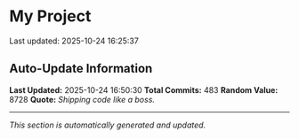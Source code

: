 # My Project


Last updated: 2025-10-24 16:25:37










































































































































































































































































































































































































































































































































































































































































































































































































































































































## Auto-Update Information

**Last Updated:** 2025-10-24 16:50:30
**Total Commits:** 483
**Random Value:** 8728
**Quote:** _Shipping code like a boss._

---
_This section is automatically generated and updated._